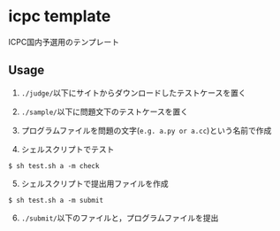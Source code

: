 # icpc template

ICPC国内予選用のテンプレート

## Usage
1. ```./judge/```以下にサイトからダウンロードしたテストケースを置く

2. ```./sample/```以下に問題文下のテストケースを置く

3. プログラムファイルを問題の文字(```e.g. a.py or a.cc```)という名前で作成

4. シェルスクリプトでテスト
```
$ sh test.sh a -m check
```

5. シェルスクリプトで提出用ファイルを作成
```
$ sh test.sh a -m submit
```

6. ```./submit/```以下のファイルと，プログラムファイルを提出
